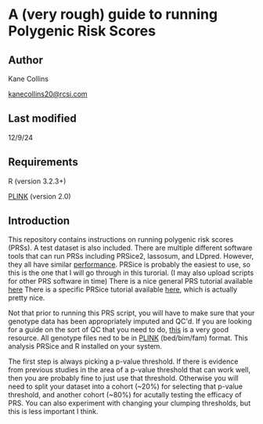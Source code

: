 # A (very rough) guide to running Polygenic Risk Scores
## Author
Kane Collins

kanecollins20@rcsi.com 
## Last modified
12/9/24

## Requirements
R (version 3.2.3+)

[PLINK](https://www.cog-genomics.org/plink/2.0/) (version 2.0)

## Introduction

This repository contains instructions on running polygenic risk scores (PRSs). A test dataset is also included. 
There are multiple different software tools that can run PRSs including PRSice2, lassosum, and LDpred. However, they all have similar [performance](https://doi.org/10.1038/s42003-022-03812-z). PRSice is probably the easiest to use, so this is the one that I will go through in this turorial. (I may also upload scripts for other PRS software in time)
There is a nice general PRS tutorial available [here](https://www.nature.com/articles/s41596-020-0353-1)
There is a specific PRSice tutorial available [here](https://choishingwan.github.io/PRSice/step_by_step/), which is actually pretty nice. 

Not that prior to running this PRS script, you will have to make sure that your genotype data has been appropriately imputed and QC'd. If you are looking for a guide on the sort of QC that you need to do, [this](https://github.com/MareesAT/GWA_tutorial/) is a very good resource. All genotype files ned to be in [PLINK](https://www.cog-genomics.org/plink/2.0/) (bed/bim/fam) format. 
This analysis PRSice and R installed on your system. 

The first step is always picking a p-value threshold. If there is evidence from previous studies in the area of a p-value threshold that can work well, then you are probably fine to just use that threshold. Otherwise you will need to split your dataset into a cohort (~20%) for selecting that p-value threshold, and another cohort (~80%) for acutally testing the efficacy of PRS. You can also experiment with changing your clumping thresholds, but this is less important I think. 
